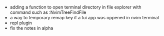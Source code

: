- adding a function to open terminal directory in file explorer with command such as :NvimTreeFindFile
- a way to temporary remap <Esc> key if a tui app was oppened in nvim terminal
- repl plugin
- fix the notes in alpha
